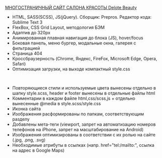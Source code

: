 <a href="https://kolesovasonya.github.io/Delote-Beauty/">МНОГОСТРАНИЧНЫЙ САЙТ САЛОНА КРАСОТЫ Delote Beauty</a>

* HTML, SASS(SCSS), JS(jQuery). Сборщик: Prepros. Редактор кода: Sublime Text 3
* FlexBox, CSS Grid Layout, методология БЭМ
* Адаптив до 320px
* Анимированная плавная навигация до блока (JS), hover/focus
* Боковая панель, меню бургер, модальные окна, галерея с фильтрацией
* Страница 404
* Кроссбраузерность (Chrome, Яндекс, FireFox, Microsoft Edge, Opera, Safari)
* Оптимизация загрузки, на выходе компактный style.css
<br>

* Повторяющиеся стили и используемые цвета вынесены отдельно в шапку style.scss, header и footer вынесены в отдельные файлы html
* Комментарии в каждом файле html,css/scss,js + отдельно вынесенные @media в style.scss/style.css
* Иконка сайта
* Изображения расформированы по папкам, соответствующим разделу
* Добавлены мета-теги (viewport, запрет на автоматизацию номеров телефонов на iPhone, запрет на масштабирование на Android)
* Изображения оптимизированы в соответствии с их ролью на сайте (.jpg, .png, .svg)
* Необходимые атрибуты в ссылках (напр. href="tel:/mailto:", ссылка на адрес в Google Maps)
